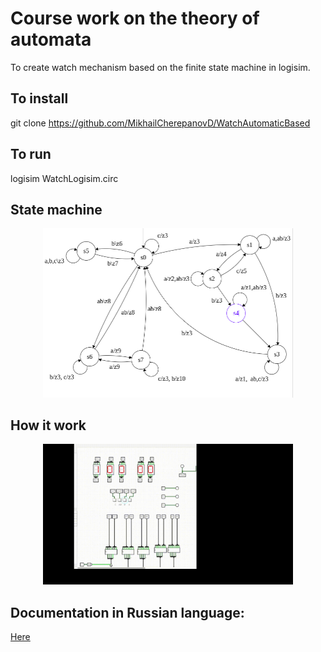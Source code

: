 # Course work on the theory of automata

To create watch mechanism based on the finite state machine in logisim.


## To install
 git clone https://github.com/MikhailCherepanovD/WatchAutomaticBased


## To run

logisim WatchLogisim.circ 

## State machine

<p align="center">
<img src="https://github.com/MikhailCherepanovD/WatchAutomaticBased/blob/master/Automatic.png" alt="" width="400"/>
</p>


## How it work


<p align="center">
<img src="https://github.com/MikhailCherepanovD/WatchAutomaticBased/blob/master/Proccessing.gif" alt="" width="400"/>
</p>

## Documentation in Russian language:

[Here](https://github.com/MikhailCherepanovD/WatchAutomaticBased/blob/master/%D0%9A%D1%83%D1%80%D1%81%D0%BE%D0%B2%D0%B0%D1%8F_%D0%A2%D0%90_%D0%A7%D0%B5%D1%80%D0%B5%D0%BF%D0%B0%D0%BD%D0%BE%D0%B2.pdf) 


